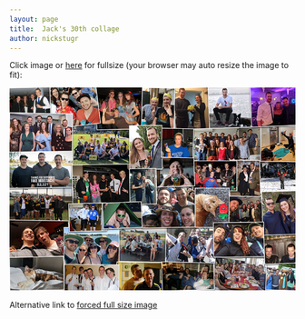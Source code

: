 ```yaml
---
layout: page
title:  Jack's 30th collage
author: nickstugr
---
```


Click image or [here](/assets/jack.png) for fullsize (your browser may auto resize the image to fit):

[![Jack](/assets/jack_small.png)](/assets/jack.png "Click for fullsize")

Alternative link to [forced full size image](/assets/jack_forcefullsize.html)